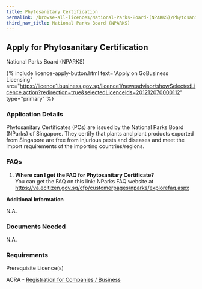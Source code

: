 ```yaml
---
title: Phytosanitary Certification
permalink: /browse-all-licences/National-Parks-Board-(NPARKS)/Phytosanitary-Certification
third_nav_title: National Parks Board (NPARKS)
---
```


## Apply for Phytosanitary Certification

National Parks Board (NPARKS)

{% include licence-apply-button.html text="Apply on GoBusiness Licensing" src="https://licence1.business.gov.sg/licence1/neweadvisor/showSelectedLicence.action?redirection=true&selectedLicenceIds=201212070000112" type="primary" %}

<H3>Application Details</H3>

<p>Phytosanitary Certificates (PCs) are issued by the National Parks Board (NParks) of Singapore. They certify that plants and plant products exported from Singapore are free from injurious pests and diseases and meet the import requirements of the importing countries/regions.</p>
 <h3>FAQs</h3>
 <ol>
 <li><strong>Where can I get the FAQ for Phytosanitary Certificate?</strong><br />You can get the FAQ on this link: NParks FAQ website at <a href="https://va.ecitizen.gov.sg/cfp/customerpages/nparks/explorefaq.aspx" target="_blank" rel="noopener">https://va.ecitizen.gov.sg/cfp/customerpages/nparks/explorefaq.aspx</a></li>
 </ol>

<strong>Additional Information</strong>

N.A.

<H3>Documents Needed</H3>

N.A.

<H3>Requirements</H3>

<p>Prerequisite Licence(s)</p>
 <p>ACRA - <a href="https://www.acra.gov.sg/Home/" target="_blank" rel="noopener">Registration for Companies / Business</a></p>

